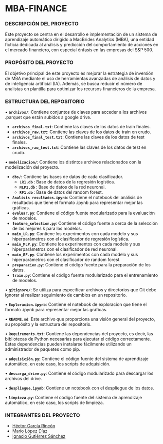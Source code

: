 # MBA-FINANCE

### DESCRIPCIÓN DEL PROYECTO

Este proyecto se centra en el desarrollo e implementación de un sistema de aprendizaje automático dirigido a MacBrides Analytics (MBA), una entidad ficticia dedicada al análisis y predicción del comportamiento de acciones en el mercado financiero, con especial énfasis en las empresas del S&P 500.

### PROPÓSITO DEL PROYECTO

El objetivo principal de este proyecto es mejorar la estrategia de inversión de MBA mediante el uso de herramientas avanzadas de análisis de datos y de inteligencia artificial (IA). Además, se busca reducir el número de analistas en plantilla para optimizar los recursos financieros de la empresa.

### ESTRUCTURA DEL REPOSITORIO

 • **`archivos/`**: Contiene conjuntos de claves para acceder a los archivos .parquet que están subidos a google drive.
   - **`archivos_final.txt`**: Contiene las claves de los datos de train finales.
   - **`archivos_raw.txt`**: Contiene las claves de los datos de train en crudo.
   - **`archivos_final_test.txt`**: Contiene las claves de los datos de test finales.
   - **`archivos_raw_test.txt`**: Contiene las claves de los datos de test en crudo.

 • **`modelizacion/`**: Contiene los distintos archivos relacionados con la modelización del proyecto.
   - **`dbs/`**: Contiene las bases de datos de cada clasificador.
      - **`LR1.db`** : Base de datos de la regresión logística.
      - **`MLP1.db`** : Base de datos de la red neuronal.
      - **`RF1.db`** : Base de datos del random forest.
   - **`Analisis resultados.ipynb`**: Contiene el notebook del análisis de resultados que tiene el formato .ipynb para representar mejor las gráficas.
   - **`evaluar.py`**: Contiene el código fuente modularizado para la evaluación de modelos.
   - **`feature_selection.py`**: Contiene el código fuente a cerca de la selección de las mejores k para los modelos.
   - **`main_LR.py`**: Contiene los experimentos con cada modelo y sus hiperparámetros con el clasificador de regresión logística.
   - **`main_MLP.py`**: Contiene los experimentos con cada modelo y sus hiperparámetros con el clasificador de red neuronal.
   - **`main_RF.py`**: Contiene los experimentos con cada modelo y sus hiperparámetros con el clasificador de random forest.
   - **`preparacion.py`**: Contiene el código fuente para la preparación de los datos.
   - **`train.py`**: Contiene el código fuente modularizado para el entrenamiento de modelos.
 
 • **`gitignore/`**: Se utiliza para especificar archivos y directorios que Git debe ignorar al realizar seguimiento de cambios en un repositorio.

 • **`Exploracion.ipynb`**: Contiene el notebook de exploracion que tiene el formato .ipynb para representar mejor las gráficas.

 • **`README.md`**: Este archivo que proporciona una visión general del proyecto, su propósito y la estructura del repositorio.
 
 • **`Requirements.txt`**: Contiene las dependencias del proyecto, es decir, las bibliotecas de Python necesarias para ejecutar el código correctamente. Estas dependencias pueden instalarse fácilmente utilizando un administrador de paquetes como pip.
 
 • **`adquisición.py`**: Contiene el código fuente del sistema de aprendizaje automático, en este caso, los scripts de adquisición.

 • **`descarga_drive.py`**: Contiene el código modularizado para descargar los archivos del drive.

 • **`despliegue.ipynb`**: Contiene un notebook con el despliegue de los datos.

 • **`limpieza.py`**: Contiene el código fuente del sistema de aprendizaje automático, en este caso, los scripts de limpieza.


 
### INTEGRANTES DEL PROYECTO

- [Héctor García Rincón](https://github.com/hectorgarciaa)
- [Mario López Díaz](https://github.com/ARTEMVARTANOV)
- [Ignacio Gutiérrez Sánchez](https://github.com/IgnacioGutierrezSanchez)
    
